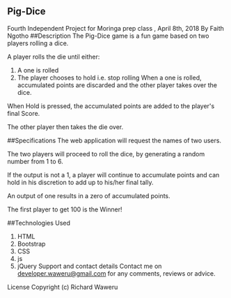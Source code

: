 ## Pig-Dice
Fourth Independent Project for Moringa prep class , April 8th, 2018
By Faith Ngotho
##Description
The Pig-Dice game is a fun game based on two players rolling a dice.

A player rolls the die until either:

1. A one is rolled
2. The player chooses to hold i.e. stop rolling
When a one is rolled, accumulated points are discarded and the other player takes over the dice.

When Hold is pressed, the accumulated points are added to the player's final Score.

The other player then takes the die over.

##Specifications
The web application will request the names of two users.

The two players will proceed to roll the dice, by generating a random number from 1 to 6.

If the output is not a 1, a player will continue to accumulate points and can hold in his discretion to add up to his/her final tally.

An output of one results in a zero of accumulated points.

The first player to get 100 is the Winner!

##Technologies Used
1. HTML
2. Bootstrap
3. CSS
4. js
5. jQuery
Support and contact details
Contact me on developer.waweru@gmail.com for any comments, reviews or advice.

License
Copyright (c) Richard Waweru
